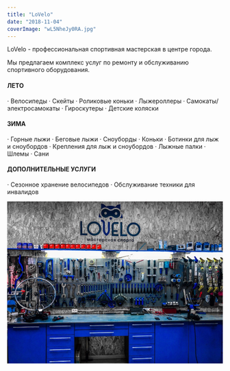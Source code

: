 ```yaml
---
title: "LoVelo"
date: "2018-11-04"
coverImage: "wL5NheJy0RA.jpg"
---
```


LoVelo - профессиональная спортивная мастерская в центре города.

Мы предлагаем комплекс услуг по ремонту и обслуживанию спортивного оборудования.

#### ЛЕТО

· Велосипеды · Скейты · Роликовые коньки · Лыжероллеры · Самокаты/электросамокаты · Гироскутеры · Детские коляски

#### ЗИМА

· Горные лыжи · Беговые лыжи · Сноуборды · Коньки · Ботинки для лыж и сноубордов · Крепления для лыж и сноубордов · Лыжные палки · Шлемы · Сани

#### ДОПОЛНИТЕЛЬНЫЕ УСЛУГИ

· Сезонное хранение велосипедов · Обслуживание техники для инвалидов

![](./images/LKCQ_HTABL8.jpg)

